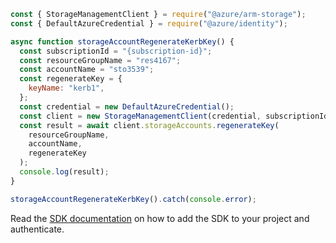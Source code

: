 ```javascript
const { StorageManagementClient } = require("@azure/arm-storage");
const { DefaultAzureCredential } = require("@azure/identity");

async function storageAccountRegenerateKerbKey() {
  const subscriptionId = "{subscription-id}";
  const resourceGroupName = "res4167";
  const accountName = "sto3539";
  const regenerateKey = {
    keyName: "kerb1",
  };
  const credential = new DefaultAzureCredential();
  const client = new StorageManagementClient(credential, subscriptionId);
  const result = await client.storageAccounts.regenerateKey(
    resourceGroupName,
    accountName,
    regenerateKey
  );
  console.log(result);
}

storageAccountRegenerateKerbKey().catch(console.error);
```

Read the [SDK documentation](https://github.com/Azure/azure-sdk-for-js/blob/%40azure%2Farm-storage_17.2.0/sdk/storage/arm-storage/README.md) on how to add the SDK to your project and authenticate.
